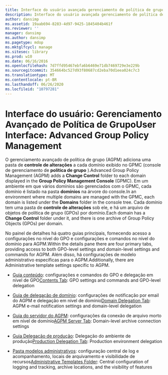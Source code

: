 ```yaml
---
title: Interface do usuário avançada gerenciamento de política de grupo
description: Interface do usuário avançada gerenciamento de política de grupo
author: dansimp
ms.assetid: 19aab694-8283-4d97-9425-1845404b461f
ms.reviewer: ''
manager: dansimp
ms.author: dansimp
ms.pagetype: mdop
ms.mktglfcycl: manage
ms.sitesec: library
ms.prod: w10
ms.date: 06/16/2016
ms.openlocfilehash: 7d7ffd95467ebfa6b6469e71db7469729e3e229b
ms.sourcegitcommit: 354664bc527d93f80687cd2eba70d1eea024c7c3
ms.translationtype: MT
ms.contentlocale: pt-BR
ms.lasthandoff: 06/26/2020
ms.locfileid: "10797281"
---
```

# <span data-ttu-id="0af1e-103">Interface do usuário: Gerenciamento Avançado de Política de Grupo</span><span class="sxs-lookup"><span data-stu-id="0af1e-103">User Interface: Advanced Group Policy Management</span></span>


<span data-ttu-id="0af1e-104">O gerenciamento avançado de política de grupo (AGPM) adiciona uma pasta de **controle de alterações** a cada domínio exibido no GPMC (console de gerenciamento de **política de grupo** ).</span><span class="sxs-lookup"><span data-stu-id="0af1e-104">Advanced Group Policy Management (AGPM) adds a **Change Control** folder to each domain displayed in the **Group Policy Management Console** (GPMC).</span></span> <span data-ttu-id="0af1e-105">Em um ambiente em que vários domínios são gerenciados com o GPMC, cada domínio é listado na pasta **domínios** na árvore do console.</span><span class="sxs-lookup"><span data-stu-id="0af1e-105">In an environment where multiple domains are managed with the GPMC, each domain is listed under the **Domains** folder in the console tree.</span></span> <span data-ttu-id="0af1e-106">Cada domínio tem uma pasta de **controle de alterações** sob ele, e há um arquivo de objetos de política de grupo (GPOs) por domínio.</span><span class="sxs-lookup"><span data-stu-id="0af1e-106">Each domain has a **Change Control** folder under it, and there is one archive of Group Policy Objects (GPOs) per domain.</span></span>

<span data-ttu-id="0af1e-107">No painel de detalhes há quatro guias principais, fornecendo acesso a configurações no nível do GPO e configurações e comandos no nível do domínio para AGPM.</span><span class="sxs-lookup"><span data-stu-id="0af1e-107">Within the details pane there are four primary tabs, providing access to both GPO-level settings and domain-level settings and commands for AGPM.</span></span> <span data-ttu-id="0af1e-108">Além disso, há configurações de modelo administrativo específicas para o AGPM.</span><span class="sxs-lookup"><span data-stu-id="0af1e-108">Additionally, there are Administrative template settings specific to AGPM.</span></span>

-   <span data-ttu-id="0af1e-109">[Guia conteúdo](contents-tab-agpm30ops.md): configurações e comandos do GPO e delegação em nível de GPO</span><span class="sxs-lookup"><span data-stu-id="0af1e-109">[Contents Tab](contents-tab-agpm30ops.md): GPO settings and commands and GPO-level delegation</span></span>

-   <span data-ttu-id="0af1e-110">[Guia de delegação de domínio](domain-delegation-tab-agpm30ops.md): configurações de notificação por email do AGPM e delegação em nível de domínio</span><span class="sxs-lookup"><span data-stu-id="0af1e-110">[Domain Delegation Tab](domain-delegation-tab-agpm30ops.md): AGPM e-mail notification settings and domain-level delegation</span></span>

-   <span data-ttu-id="0af1e-111">[Guia do servidor do AGPM](agpm-server-tab-agpm30ops.md): configurações da conexão de arquivo morto em nível de domínio</span><span class="sxs-lookup"><span data-stu-id="0af1e-111">[AGPM Server Tab](agpm-server-tab-agpm30ops.md): Domain-level archive connection settings</span></span>

-   <span data-ttu-id="0af1e-112">[Guia Delegação de produção](production-delegation-tab-agpm30ops.md): Delegação do ambiente de produção</span><span class="sxs-lookup"><span data-stu-id="0af1e-112">[Production Delegation Tab](production-delegation-tab-agpm30ops.md): Production environment delegation</span></span>

-   <span data-ttu-id="0af1e-113">[Pasta modelos administrativos](administrative-templates-folder-agpm30ops.md): configuração central de log e acompanhamento, locais de arquivamento e visibilidade de recursos</span><span class="sxs-lookup"><span data-stu-id="0af1e-113">[Administrative Templates Folder](administrative-templates-folder-agpm30ops.md): Central configuration of logging and tracking, archive locations, and the visibility of features</span></span>

 

 





